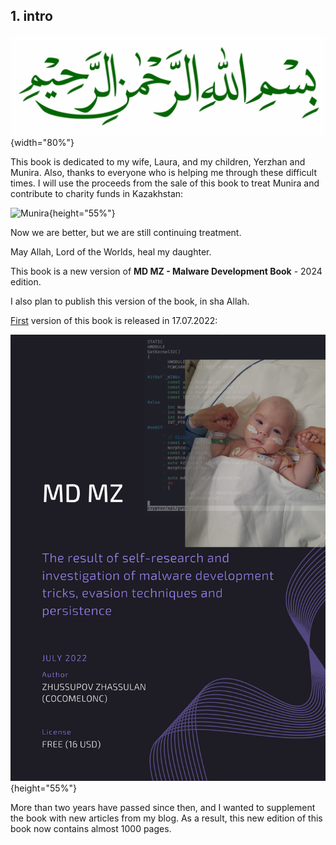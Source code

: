## 1. intro

![Bismillah](./images/bismillah.jpg){width="80%"}

This book is dedicated to my wife, Laura, and my children, Yerzhan and Munira. Also, thanks to everyone who is helping me through these difficult times. I will use the proceeds from the sale of this book to treat Munira and contribute to charity funds in Kazakhstan:     

![Munira](./images/intro/photo_2024-06-26_18-48-13.jpg "Munira"){height="55%"}    

Now we are better, but we are still continuing treatment.    

May Allah, Lord of the Worlds, heal my daughter.     

This book is a new version of **MD MZ - Malware Development Book** - 2024 edition.     

I also plan to publish this version of the book, in sha Allah.    


[First](https://cocomelonc.github.io/book/2022/07/16/mybook.html) version of this book is released in 17.07.2022:    

![MD](./images/MDMZ1_1.png){height="55%"}    

More than two years have passed since then, and I wanted to supplement the book with new articles from my blog. As a result, this new edition of this book now contains almost 1000 pages.      